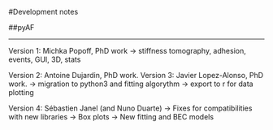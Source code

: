 #Development notes

##pyAF
*****************************
Version 1: Michka Popoff, PhD work
-> stiffness tomography, adhesion, events, GUI, 3D, stats

Version 2: Antoine Dujardin, PhD work.
Version 3: Javier Lopez-Alonso, PhD work.
-> migration to python3 and fitting algorythm
-> export to r for data plotting

Version 4: Sébastien Janel (and Nuno Duarte)
-> Fixes for compatibilities with new libraries
-> Box plots
-> New fitting and BEC models
